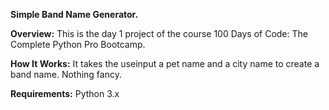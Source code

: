 **Simple Band Name Generator.**


**Overview:**
This is the day 1 project of the course 100 Days of Code: The Complete Python Pro Bootcamp.

**How It Works:**
It takes the useinput a pet name and a city name to create a band name. Nothing fancy.

**Requirements:**
Python 3.x
